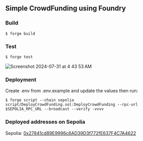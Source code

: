 ## Simple CrowdFunding using Foundry

### Build

```shell
$ forge build
```

### Test

```shell
$ forge test
```
![Screenshot 2024-07-31 at 4 43 53 AM](https://github.com/user-attachments/assets/2dad6fd3-0bae-4bb1-b93b-b0aec849f15e)

### Deployment

Create .env from .env.example and update the values then run:

```shell
$ forge script --chain sepolia script/DeployCrowdFunding.sol:DeployCrowdFunding --rpc-url $SEPOLIA_RPC_URL --broadcast --verify -vvvv
```


### Deployed addresses on Sepolia

Sepolia: [0x27841cd89E9996c6AD39D3f772fE637F4C7A4622](https://sepolia.etherscan.io/address/0x27841cd89E9996c6AD39D3f772fE637F4C7A4622)